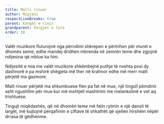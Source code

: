 ```yaml
---
title: Malli rinuer
author: Migjeni
respectLineBreaks: true
parent: Kangët e rinis
grandparent: Vargjet e lira
order: 10
---
```


Valët muzikore fluturojnë nga përndimi
shkrepen e përtrihen
për muret e dhomës seme,
edhe mandej dridhen
mbrenda në zemrën teme
dhe zgjojnë ndijesina që mblue ka hini.

Ndijesitë e mia me valët muzikore
shkëmbejnë puthje të nxehta
posi dy dashnorë
e pa mshirë shëgjeta
më ther në krahnor
edhe më merr malli përjetë ma gazmore.

Malli rinuer përjetë ma shkumbuese
flen pa fat në mue,
një tingull pëmdimi
asht ngushllim për mue
kur më mshtjell mashtrimi
me melankolinë e vet aq trishtuese.

Tingujt miqëdashës, që në dhomën teme
më falin rytmin
e një dansit të largët,
më kujtojnë përqafimin
e çiftave të shkathët
që sjellen hirshëm nëpër drrasa të gëdhenme.